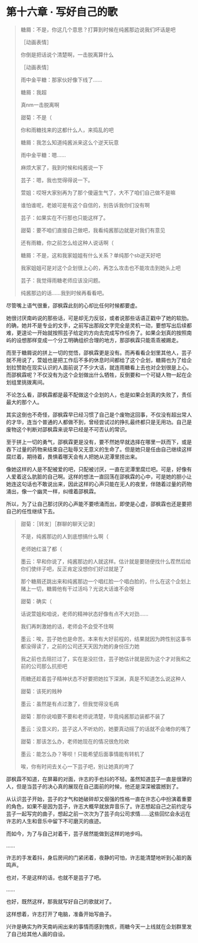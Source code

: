 # 第十六章 · 写好自己的歌
> 糖屑：不是，你这几个意思？打算到时候在纯酱那边说我们坏话是吧
> 
> 
> ［动画表情］
> 
> 你倒是把话说个清楚啊，一击脱离算什么
> 
> ［动画表情］
> 
> 雨中金平糖：那家伙好像下线了……
> 
> 糖屑：我超
> 
> 真nm一击脱离啊
> 
> 甜菊：不是（
> 
> 你和雨糖找来的这都什么人，来捣乱的吧
> 
> 糖屑：我怎么知道纯酱派来这么个逆天玩意
> 
> 雨中金平糖：嗯……
> 
> 麻烦大家了，我到时候和纯酱说一下
> 
> 芸子：嗯，我也觉得得说一下。
> 
> 萱姐：哎呀大家别再为了那个傻逼生气了，大不了咱们自己做不是嘛
> 
> 谁怕谁呢，老娘可是有这个自信的，别告诉我你们没有啊
> 
> 芸子：如果实在不行那也只能这样了。
> 
> 甜菊：要不咱们直接自己做吧，我看纯酱那边就是对我们有意见
> 
> 还有雨糖，你之前怎么给这种人说话啊（
> 
> 糖屑：不是，这和我家姐姐有什么关系？单纯那个sb逆天好吧
> 
> 我家姐姐可是对这个企划很上心的，再怎么攻击也不能攻击到她头上吧
> 
> 芸子：我觉得雨糖老师应该没问题。
> 
> 纯酱那边的话……我到时候再看看吧。
> 

尽管嘴上语气很重，邵枫霖此刻的心却比任何时候都要虚。

她很讨厌南屿说的那些话，可是却无力反驳，或者说那些话语正戳中了她的软肋。的确，她并不是专业的文手，之前写出那段文字完全是灵机一动，要想写出后续都难，更遑论一开始就按照芸子给定的方向去完成写作任务了。如果企划真的按照南屿的设想那样变成一个分工明确组织合理的地方，那邵枫霖只能乖乖被踢走。

而至于糖屑说的拼上一切的觉悟，邵枫霖更是没有。而再看看企划里其他人，芸子就不用说了，萱姐也是把工作后不多的休息时间都给了这个企划，糖屑也为了给企划拉赞助在现实认识的人面前说了不少大话，就连雨糖看上去也对企划很是上心。而邵枫霖呢？不仅没有为这个企划做出什么牺牲，反倒要和一个可疑人物一起在企划组里挑拨离间。

不论怎么看，邵枫霖都是最不配做这个企划的人，也是如果企划真的失败了，责任最大的那个人。

其实这倒也不奇怪，邵枫霖早已经习惯了自己是个废物这回事，不仅没有超出常人的才华，连当个普通的人都做不到，曾经尝试过的挣扎最终都只是无用功。自己是废物这个判断对邵枫霖来说早已经是不可否认的常识。

至于拼上一切的勇气，邵枫霖更是没有，要不然她早就选择在哪里一跃而下，或是吞下过量的药物来结束自己耻辱又无意义的生命了。但是她只是任由自己继续这样腐烂着，期待着，畏惧着哪天会有人把她从泥潭里捞出来。

像她这样的人是不配被爱的吧，只配被讨厌，一直在泥潭里腐烂吧。可是，好像有人爱着这么肮脏的自己啊。这样的想法一直回荡在邵枫霖的心中，可是她的胆小让她连这句话也不敢说出来，因此这样的心声只能在无人的夜里，伴随着过量的药物涌出，像一个幽灵一样，纠缠着邵枫霖。

所以，为了让自己那讨厌的心声能不要喷涌而出，即使是心虚，邵枫霖也还是要把自己的任性继续下去。

> 甜菊：［转发］［群聊的聊天记录］
> 
> 
> 不是，纯酱那边的人到底想搞什么啊（
> 
> 老师她红温了都（
> 
> 墨云：早和你说了，纯酱那边的人就这样。估计就是要随便找什么茬然后给你们使绊子吧，反正肯定没想你们好过就是了
> 
> 那个糖屑还跳出来和纯酱那边一个唱红脸一个唱白脸的，什么在这个企划上赌上一切，糖屑他有干过活吗？光说大话谁不会呀
> 
> 甜菊：确实（
> 
> 话说萱姐和咱说，老师的精神状态好像有点不大对劲……
> 
> 我们再刺激她的话，老师会不会受不住啊
> 
> 墨云：唉，芸子她也是命苦。本来有大好前程的，结果就因为跨性别这事书都没得读了，之前的公司还天天因为她的身份压力她
> 
> 我之前也去阻拦过了，实在是没拦住，芸子她估计就是因为这个才对我和之前的公司那么抗拒吧
> 
> 雨糖还趁着芸子精神状态不好要把她拉下深渊，真是不知道怎么说这种人
> 
> 甜菊：该死的贱种
> 
> 墨云：虽然是有点过激了，但我觉得没毛病
> 
> 甜菊：那你说咱要不要和老师说清楚，毕竟纯酱那边装都不装了
> 
> 墨云：没意义的，芸子这人不听劝的，她要真动摇了的话就不会堵你的嘴了
> 
> 甜菊：那该怎么办，老师她现在的情况很危险欸
> 
> 墨云：能怎么办？等呗！只能希望后面事情能有转机了
> 
> 唉，你有时间去关心一下芸子吧，别让她真的垮了
> 

邵枫霖不知道，在屏幕的对面，许志的手也抖的不轻。虽然知道芸子一直是很犟的人，但是当芸子的决心真的展现在自己面前的时候，他还是深深被震撼到了。

从认识芸子开始，芸子的才气和她破碎却又倔强的性格一直在许志心中扮演着重要的角色，如果不是因为芸子，许志大概早就放弃音乐了。许志想起自己之前约定与芸子一起写完的曲子，想起之前一次次为了芸子向公司求情……这些回忆会永远在许志的人生和音乐中留下不可磨灭的痕迹。

而如今，为了与自己对着干，芸子居然能做到这样的地步吗。

……

许志的手发着抖，身后房间的门紧闭着，夜静的可怕，许志能清楚地听到心脏的轰鸣声。

也对，不是这样的话，也就不是芸子了吧。

……

也好，既然这样，那我就写好自己的歌就对了。

这样想着，许志打开了电脑，准备开始写曲子。


兴许是确实为昨天南屿闹出来的事情而感到愧疚，雨糖今天一上线就在企划群里发了自己给其他人画的自设。